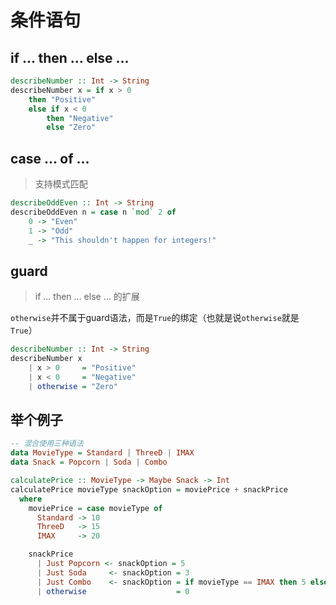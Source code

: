 ---
---

# 条件语句

## if ... then ... else ...

```haskell
describeNumber :: Int -> String
describeNumber x = if x > 0
    then "Positive"
    else if x < 0
        then "Negative"
        else "Zero"
```

## case ... of ...

>支持模式匹配

```haskell
describeOddEven :: Int -> String
describeOddEven n = case n `mod` 2 of
    0 -> "Even"
    1 -> "Odd"
    _ -> "This shouldn't happen for integers!"
```

## guard

>if ... then ... else ... 的扩展

`otherwise`并不属于guard语法，而是`True`的绑定（也就是说`otherwise`就是`True`）

```haskell
describeNumber :: Int -> String
describeNumber x
    | x > 0     = "Positive"
    | x < 0     = "Negative"
    | otherwise = "Zero"
```

## 举个例子

```haskell
-- 混合使用三种语法
data MovieType = Standard | ThreeD | IMAX
data Snack = Popcorn | Soda | Combo

calculatePrice :: MovieType -> Maybe Snack -> Int
calculatePrice movieType snackOption = moviePrice + snackPrice
  where
    moviePrice = case movieType of
      Standard -> 10
      ThreeD   -> 15
      IMAX     -> 20

    snackPrice 
      | Just Popcorn <- snackOption = 5
      | Just Soda     <- snackOption = 3
      | Just Combo    <- snackOption = if movieType == IMAX then 5 else 7
      | otherwise                    = 0
```
